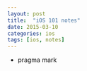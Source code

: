 ```yaml
---
layout: post
title:  "iOS 101 notes"
date: 2015-03-10
categories: ios
tags: [ios, notes]
---
```


- pragma mark